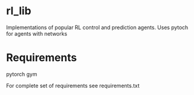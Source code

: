 # rl_lib

Implementations of popular RL control and prediction agents.
Uses pytoch for agents with networks

# Requirements
pytorch
gym

For complete set of requirements see requirements.txt
